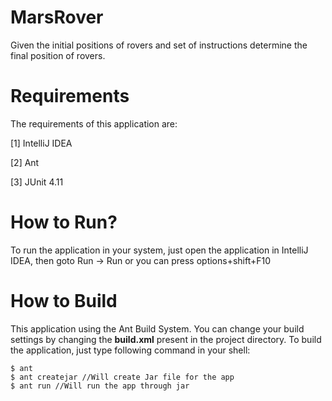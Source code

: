 MarsRover
===================================

Given the initial positions of rovers and set of instructions determine the final position of rovers.

Requirements
=============

The requirements of this application are:

[1] IntelliJ IDEA

[2] Ant

[3] JUnit 4.11


How to Run?
============

To run the application in your system, just open the application in IntelliJ IDEA,
then goto Run -> Run or you can press options+shift+F10

How to Build
=============

This application using the Ant Build System. You can change your build settings by changing
the **build.xml** present in the project directory. To build the application, just type following
command in your shell:

    $ ant
    $ ant createjar //Will create Jar file for the app
    $ ant run //Will run the app through jar


